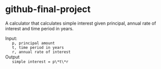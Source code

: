 # github-final-project
A calculator that calculates simple interest given principal, annual rate of interest and time period in years.  

Input:  
`   p, principal amount`  
`   t, time period in years`  
`   r, annual rate of interest`  
Output  
`   simple interest = p\*t\*r`
